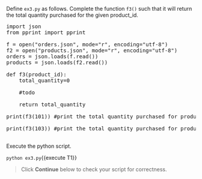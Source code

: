 Define `ex3.py` as follows. Complete the function `f3()` such that it will return the total quantity purchased for the given product_id.


<pre class="file" data-filename="ex3.py" data-target="replace">
import json
from pprint import pprint 

f = open("orders.json", mode="r", encoding="utf-8")
f2 = open("products.json", mode="r", encoding="utf-8")
orders = json.loads(f.read())
products = json.loads(f2.read())

def f3(product_id):
    total_quantity=0
	
    #todo
	
    return total_quantity
	
print(f3(101)) #print the total quantity purchased for product 101

print(f3(103)) #print the total quantity purchased for product 103

</pre>


Execute the python script.

`python ex3.py`{{execute T1}}


> Click **Continue** below to check your script for correctness.
